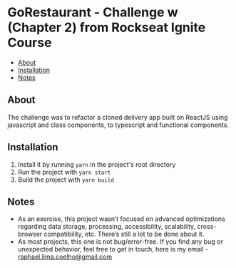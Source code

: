 # GoRestaurant - Challenge w (Chapter 2) from Rockseat Ignite Course

* [About](#about)
* [Installation](#installation)
* [Notes](#notes)

## About

The challenge was to refactor a cloned delivery app built on ReactJS using javascript and class components, to typescript and functional components.

## Installation
1. Install it by running `yarn` in the project's root directory
2. Run the project with `yarn start`
3. Build the project with `yarn build`

## Notes
* As an exercise, this project wasn’t focused on advanced optimizations regarding data storage, processing, accessibility, scalability, cross-browser compatibility, etc. There’s still a lot to be done about it.
* As most projects, this one is not bug/error-free. If you find any bug or unexpected behavior, feel free to get in touch, here is my email - raphael.lima.coelho@gmail.com
